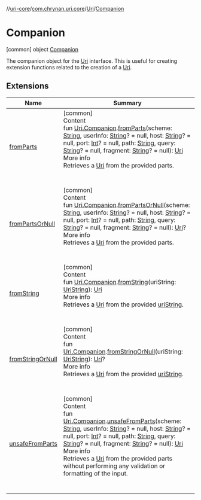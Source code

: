 //[uri-core](../../../../index.md)/[com.chrynan.uri.core](../../index.md)/[Uri](../index.md)/[Companion](index.md)



# Companion  
 [common] object [Companion](index.md)

The companion object for the [Uri](../index.md) interface. This is useful for creating extension functions related to the creation of a [Uri](../index.md).

   


## Extensions  
  
|  Name |  Summary | 
|---|---|
| <a name="com.chrynan.uri.core//fromParts/com.chrynan.uri.core.Uri.Companion#kotlin.String#kotlin.String?#kotlin.String?#kotlin.Int?#kotlin.String#kotlin.String?#kotlin.String?/PointingToDeclaration/"></a>[fromParts](../../from-parts.md)| <a name="com.chrynan.uri.core//fromParts/com.chrynan.uri.core.Uri.Companion#kotlin.String#kotlin.String?#kotlin.String?#kotlin.Int?#kotlin.String#kotlin.String?#kotlin.String?/PointingToDeclaration/"></a>[common]  <br>Content  <br>fun [Uri.Companion](index.md).[fromParts](../../from-parts.md)(scheme: [String](https://kotlinlang.org/api/latest/jvm/stdlib/kotlin/-string/index.html), userInfo: [String](https://kotlinlang.org/api/latest/jvm/stdlib/kotlin/-string/index.html)? = null, host: [String](https://kotlinlang.org/api/latest/jvm/stdlib/kotlin/-string/index.html)? = null, port: [Int](https://kotlinlang.org/api/latest/jvm/stdlib/kotlin/-int/index.html)? = null, path: [String](https://kotlinlang.org/api/latest/jvm/stdlib/kotlin/-string/index.html), query: [String](https://kotlinlang.org/api/latest/jvm/stdlib/kotlin/-string/index.html)? = null, fragment: [String](https://kotlinlang.org/api/latest/jvm/stdlib/kotlin/-string/index.html)? = null): [Uri](../index.md)  <br>More info  <br>Retrieves a [Uri](../index.md) from the provided parts.  <br><br><br>|
| <a name="com.chrynan.uri.core//fromPartsOrNull/com.chrynan.uri.core.Uri.Companion#kotlin.String#kotlin.String?#kotlin.String?#kotlin.Int?#kotlin.String#kotlin.String?#kotlin.String?/PointingToDeclaration/"></a>[fromPartsOrNull](../../from-parts-or-null.md)| <a name="com.chrynan.uri.core//fromPartsOrNull/com.chrynan.uri.core.Uri.Companion#kotlin.String#kotlin.String?#kotlin.String?#kotlin.Int?#kotlin.String#kotlin.String?#kotlin.String?/PointingToDeclaration/"></a>[common]  <br>Content  <br>fun [Uri.Companion](index.md).[fromPartsOrNull](../../from-parts-or-null.md)(scheme: [String](https://kotlinlang.org/api/latest/jvm/stdlib/kotlin/-string/index.html), userInfo: [String](https://kotlinlang.org/api/latest/jvm/stdlib/kotlin/-string/index.html)? = null, host: [String](https://kotlinlang.org/api/latest/jvm/stdlib/kotlin/-string/index.html)? = null, port: [Int](https://kotlinlang.org/api/latest/jvm/stdlib/kotlin/-int/index.html)? = null, path: [String](https://kotlinlang.org/api/latest/jvm/stdlib/kotlin/-string/index.html), query: [String](https://kotlinlang.org/api/latest/jvm/stdlib/kotlin/-string/index.html)? = null, fragment: [String](https://kotlinlang.org/api/latest/jvm/stdlib/kotlin/-string/index.html)? = null): [Uri](../index.md)?  <br>More info  <br>Retrieves a [Uri](../index.md) from the provided parts.  <br><br><br>|
| <a name="com.chrynan.uri.core//fromString/com.chrynan.uri.core.Uri.Companion#kotlin.String/PointingToDeclaration/"></a>[fromString](../../from-string.md)| <a name="com.chrynan.uri.core//fromString/com.chrynan.uri.core.Uri.Companion#kotlin.String/PointingToDeclaration/"></a>[common]  <br>Content  <br>fun [Uri.Companion](index.md).[fromString](../../from-string.md)(uriString: [UriString](../../index.md#%5Bcom.chrynan.uri.core%2FUriString%2F%2F%2FPointingToDeclaration%2F%5D%2FClasslikes%2F-1849276396)): [Uri](../index.md)  <br>More info  <br>Retrieves a [Uri](../index.md) from the provided [uriString](../../from-string.md).  <br><br><br>|
| <a name="com.chrynan.uri.core//fromStringOrNull/com.chrynan.uri.core.Uri.Companion#kotlin.String/PointingToDeclaration/"></a>[fromStringOrNull](../../from-string-or-null.md)| <a name="com.chrynan.uri.core//fromStringOrNull/com.chrynan.uri.core.Uri.Companion#kotlin.String/PointingToDeclaration/"></a>[common]  <br>Content  <br>fun [Uri.Companion](index.md).[fromStringOrNull](../../from-string-or-null.md)(uriString: [UriString](../../index.md#%5Bcom.chrynan.uri.core%2FUriString%2F%2F%2FPointingToDeclaration%2F%5D%2FClasslikes%2F-1849276396)): [Uri](../index.md)?  <br>More info  <br>Retrieves a [Uri](../index.md) from the provided [uriString](../../from-string-or-null.md).  <br><br><br>|
| <a name="com.chrynan.uri.core//unsafeFromParts/com.chrynan.uri.core.Uri.Companion#kotlin.String#kotlin.String?#kotlin.String?#kotlin.Int?#kotlin.String#kotlin.String?#kotlin.String?/PointingToDeclaration/"></a>[unsafeFromParts](../../unsafe-from-parts.md)| <a name="com.chrynan.uri.core//unsafeFromParts/com.chrynan.uri.core.Uri.Companion#kotlin.String#kotlin.String?#kotlin.String?#kotlin.Int?#kotlin.String#kotlin.String?#kotlin.String?/PointingToDeclaration/"></a>[common]  <br>Content  <br>fun [Uri.Companion](index.md).[unsafeFromParts](../../unsafe-from-parts.md)(scheme: [String](https://kotlinlang.org/api/latest/jvm/stdlib/kotlin/-string/index.html), userInfo: [String](https://kotlinlang.org/api/latest/jvm/stdlib/kotlin/-string/index.html)? = null, host: [String](https://kotlinlang.org/api/latest/jvm/stdlib/kotlin/-string/index.html)? = null, port: [Int](https://kotlinlang.org/api/latest/jvm/stdlib/kotlin/-int/index.html)? = null, path: [String](https://kotlinlang.org/api/latest/jvm/stdlib/kotlin/-string/index.html), query: [String](https://kotlinlang.org/api/latest/jvm/stdlib/kotlin/-string/index.html)? = null, fragment: [String](https://kotlinlang.org/api/latest/jvm/stdlib/kotlin/-string/index.html)? = null): [Uri](../index.md)  <br>More info  <br>Retrieves a [Uri](../index.md) from the provided parts without performing any validation or formatting of the input.  <br><br><br>|

